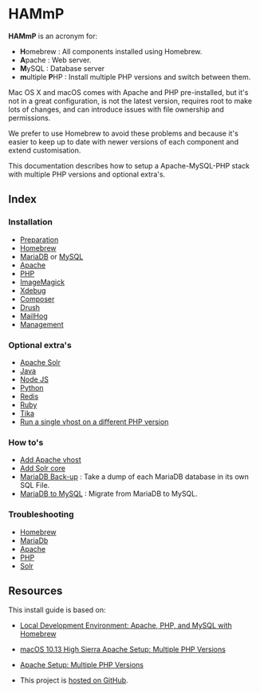 # HAMmP

**HAMmP** is an acronym for:

* **H**omebrew : All components installed using Homebrew.
* **A**pache : Web server.
* **M**ySQL : Database server
* **m**ultiple **P**HP : Install multiple PHP versions and switch between them.

Mac OS X and macOS comes with Apache and PHP pre-installed, but it's not in a
great configuration, is not the latest version, requires root to make lots of 
changes, and can introduce issues with file ownership and permissions.

We prefer to use Homebrew to avoid these problems and because it's easier to 
keep up to date with newer versions of each component and extend 
customisation. 

This documentation describes how to setup a Apache-MySQL-PHP stack with 
multiple PHP versions and optional extra's.

## Index

### Installation

* [Preparation](Installation/Preparation.md)
* [Homebrew](Installation/Homebrew.md)
* [MariaDB](Installation/MariaDB.md) or [MySQL](Installation/MariaDB.md)
* [Apache](Installation/Apache.md)
* [PHP](Installation/PHP.md)
* [ImageMagick](Installation/PHP-ImageMagick.md)
* [Xdebug](Installation/PHP-Xdebug.md)
* [Composer](Installation/PHP-Composer.md)
* [Drush](Installation/Drupal-Drush.md)
* [MailHog](Installation/Mailhog.md)
* [Management](Installation/Management.md)

### Optional extra's

* [Apache Solr](Optional/Apache-Solr.md)
* [Java](Optional/Java.md)
* [Node JS](Optional/Node-js.md)
* [Python](Optional/Python.md)
* [Redis](Optional/Redis.md)
* [Ruby](Optional/Ruby.md)
* [Tika](Optional/Tika.md)
* [Run a single vhost on a different PHP version](Optional/Vhost-on-different-php-version.md)

### How to's

* [Add Apache vhost](HowTo/Add-Apache-Vhost.md)
* [Add Solr core](HowTo/Apache-Solr-Add-Core.md)
* [MariaDB Back-up](HowTo/MariaDB-Backup.md) : Take a dump of each MariaDB 
  database in its own SQL File.
* [MariaDB to MySQL](HowTo/MariaDB-to-MySQL.md) : Migrate from MariaDB to MySQL.

### Troubleshooting

* [Homebrew](Troubleshooting/Homebrew.md)
* [MariaDb](Troubleshooting/MariaDb.md)
* [Apache](Troubleshooting/Apache.md)
* [PHP](Troubleshooting/PHP.md)
* [Solr](Troubleshooting/Solr.md)

## Resources

This install guide is based on:

* [Local Development Environment: Apache, PHP, and MySQL with Homebrew](https://echo.co/blog/os-x-1010-yosemite-local-development-environment-apache-php-and-mysql-homebrew)
* [macOS 10.13 High Sierra Apache Setup: Multiple PHP Versions](https://getgrav.org/blog/macos-sierra-apache-multiple-php-versions)
* [Apache Setup: Multiple PHP Versions](http://getgrav.org/blog/mac-os-x-apache-setup-multiple-php-versions)

* This project is [hosted on GitHub](https://github.com/zero2one/HAMmP).
